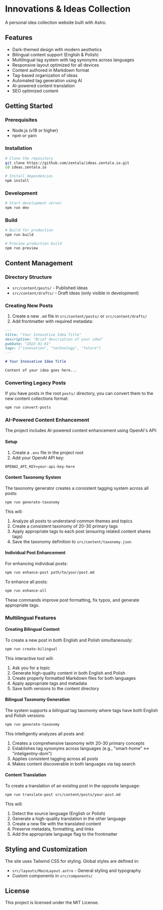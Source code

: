 # Innovations & Ideas Collection

A personal idea collection website built with Astro.

## Features

- Dark-themed design with modern aesthetics
- Bilingual content support (English & Polish)
- Multilingual tag system with tag synonyms across languages
- Responsive layout optimized for all devices
- Content authored in Markdown format
- Tag-based organization of ideas
- Automated tag generation using AI
- AI-powered content translation
- SEO optimized content

## Getting Started

### Prerequisites

- Node.js (v18 or higher)
- npm or yarn

### Installation

```bash
# Clone the repository
git clone https://github.com/zentala/ideas.zentala.io.git
cd ideas.zentala.io

# Install dependencies
npm install
```

### Development

```bash
# Start development server
npm run dev
```

### Build

```bash
# Build for production
npm run build

# Preview production build
npm run preview
```

## Content Management

### Directory Structure

- `src/content/posts/` - Published ideas
- `src/content/drafts/` - Draft ideas (only visible in development)

### Creating New Posts

1. Create a new `.md` file in `src/content/posts/` or `src/content/drafts/`
2. Add frontmatter with required metadata:

```markdown
---
title: "Your Innovative Idea Title"
description: "Brief description of your idea"
pubDate: "2023-01-01"
tags: ["innovation", "technology", "future"]
---

# Your Innovative Idea Title

Content of your idea goes here...
```

### Converting Legacy Posts

If you have posts in the root `posts/` directory, you can convert them to the new content collections format:

```bash
npm run convert-posts
```

### AI-Powered Content Enhancement

The project includes AI-powered content enhancement using OpenAI's API:

#### Setup

1. Create a `.env` file in the project root
2. Add your OpenAI API key:

```
OPENAI_API_KEY=your-api-key-here
```

#### Content Taxonomy System

The taxonomy generator creates a consistent tagging system across all posts:

```bash
npm run generate-taxonomy
```

This will:
1. Analyze all posts to understand common themes and topics
2. Create a consistent taxonomy of 20-30 primary tags
3. Apply appropriate tags to each post (ensuring related content shares tags)
4. Save the taxonomy definition to `src/content/taxonomy.json`

#### Individual Post Enhancement

For enhancing individual posts:

```bash
npm run enhance-post path/to/your/post.md
```

To enhance all posts:

```bash
npm run enhance-all
```

These commands improve post formatting, fix typos, and generate appropriate tags.

### Multilingual Features

#### Creating Bilingual Content

To create a new post in both English and Polish simultaneously:

```bash
npm run create-bilingual
```

This interactive tool will:
1. Ask you for a topic
2. Generate high-quality content in both English and Polish
3. Create properly formatted Markdown files for both languages
4. Apply appropriate tags and metadata
5. Save both versions to the content directory

#### Bilingual Taxonomy Generation

The system supports a bilingual tag taxonomy where tags have both English and Polish versions:

```bash
npm run generate-taxonomy
```

This intelligently analyzes all posts and:
1. Creates a comprehensive taxonomy with 20-30 primary concepts
2. Establishes tag synonyms across languages (e.g., "smart-home" ↔ "inteligentny-dom")
3. Applies consistent tagging across all posts
4. Makes content discoverable in both languages via tag search

#### Content Translation

To create a translation of an existing post in the opposite language:

```bash
npm run translate-post src/content/posts/your-post.md
```

This will:
1. Detect the source language (English or Polish)
2. Generate a high-quality translation in the other language
3. Create a new file with the translated content
4. Preserve metadata, formatting, and links
5. Add the appropriate language flag to the frontmatter

## Styling and Customization

The site uses Tailwind CSS for styling. Global styles are defined in:

- `src/layouts/MainLayout.astro` - General styling and typography
- Custom components in `src/components/`

## License

This project is licensed under the MIT License.
